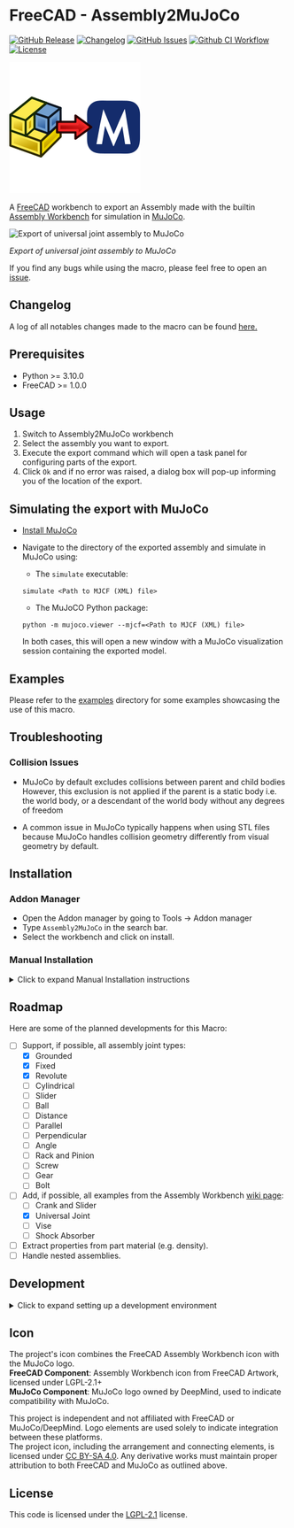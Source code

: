 # FreeCAD - Assembly2MuJoCo

[![GitHub Release][release-badge]][releases]
[![Changelog][cc-badge]][cc]
[![GitHub Issues][issues-badge]][issues]
[![Github CI Workflow][ci-workflow-badge]][ci-workflow]
[![License][license-badge]][license-file]


![Assembly2MuJoCo Icon](resources/icons/assembly2mujoco-icon.svg)

A [FreeCAD](https://www.freecad.org/) workbench to export an Assembly made with the builtin [Assembly Workbench](https://wiki.freecad.org/Assembly_Workbench) for simulation in [MuJoCo](https://mujoco.org/).

![Export of universal joint assembly to MuJoCo](examples/universal_joint/output.gif)

*Export of universal joint assembly to MuJoCo*

If you find any bugs while using the macro, please feel free to open an [issue](https://github.com/AnesBenmerzoug/FreeCAD-Assembly2MuJoCo/issues).

## Changelog

A log of all notables changes made to the macro can be found [here.](CHANGELOG.md)

## Prerequisites

- Python >= 3.10.0
- FreeCAD >= 1.0.0

## Usage

1. Switch to Assembly2MuJoCo workbench
2. Select the assembly you want to export.
3. Execute the export command which will open a task panel
   for configuring parts of the export.
4. Click `Ok` and if no error was raised, a dialog box will pop-up informing you of the location of the export.

## Simulating the export with MuJoCo

- [Install MuJoCo](https://mujoco.readthedocs.io/en/latest/programming/#getting-started)

- Navigate to the directory of the exported assembly and simulate in MuJoCo using:

  - The `simulate` executable:

  ```shell
  simulate <Path to MJCF (XML) file>
  ```

  - The MuJoCO Python package:

  ```
  python -m mujoco.viewer --mjcf=<Path to MJCF (XML) file>
  ```

  In both cases, this will open a new window with a MuJoCo
  visualization session containing the exported model.

## Examples

Please refer to the [examples](examples/) directory for some examples showcasing the use of this macro.

## Troubleshooting

### Collision Issues

- MuJoCo by default excludes collisions between parent and child bodies
  However, this exclusion is not applied if the parent is a static body
  i.e. the world body, or a descendant of the world body without any degrees of freedom

- A common issue in MuJoCo typically happens when using STL files because MuJoCo handles
  collision geometry differently from visual geometry by default.

## Installation

### Addon Manager

- Open the Addon manager by going to Tools -> Addon manager
- Type `Assembly2MuJoCo` in the search bar.
- Select the workbench and click on install.

### Manual Installation

<details>
   <summary>Click to expand Manual Installation instructions</summary>
   
- Find FreeCAD's Mod directory which is located inside the FreeCAD's data directory. The latter can be found by executing the following in the python console:

  ```python
  App.getUserAppDataDir()
  ```

- Either:

  - Clone the repository into the Mod directory.
  - Download the repository as a zip file from Github and extract its contents into the Mod directory.

</details>

## Roadmap

Here are some of the planned developments for this Macro:

- [ ] Support, if possible, all assembly joint types:
  - [X] Grounded
  - [X] Fixed
  - [X] Revolute
  - [ ] Cylindrical
  - [ ] Slider
  - [ ] Ball
  - [ ] Distance
  - [ ] Parallel
  - [ ] Perpendicular
  - [ ] Angle
  - [ ] Rack and Pinion
  - [ ] Screw
  - [ ] Gear
  - [ ] Bolt
- [ ] Add, if possible, all examples from the Assembly Workbench [wiki page](https://wiki.freecad.org/Assembly_Workbench):
  - [ ] Crank and Slider
  - [X] Universal Joint
  - [ ] Vise
  - [ ] Shock Absorber
- [ ] Extract properties from part material (e.g. density).
- [ ] Handle nested assemblies.

## Development

<details>
   <summary>Click to expand setting up a development environment</summary>

### Setup

- Create and activate a virtual environment:

  ```shell
  python -m venv .venv
  source .venv/bin/activate
  ```

- Install development dependencies:

  ```shell
  pip install .[dev]
  ```

- Install pre-commit hooks:

  ```shell
  pre-commit install
  ```

</details>

## Icon

The project's icon combines the FreeCAD Assembly Workbench icon with the MuJoCo logo.  
**FreeCAD Component**: Assembly Workbench icon from FreeCAD Artwork, licensed under LGPL-2.1+  
**MuJoCo Component**: MuJoCo logo owned by DeepMind, used to indicate compatibility with MuJoCo.

This project is independent and not affiliated with FreeCAD or MuJoCo/DeepMind. Logo elements are used solely to indicate integration between these platforms.  
The project icon, including the arrangement and connecting elements, is licensed under [CC BY-SA 4.0](https://creativecommons.org/licenses/by-sa/4.0/). Any derivative works must maintain proper attribution to both FreeCAD and MuJoCo as outlined above.

## License

This code is licensed under the [LGPL-2.1][license-file] license.

[releases]: https://github.com/AnesBenmerzoug/FreeCAD-Assembly2MuJoCo/releases
[release-badge]: https://img.shields.io/github/v/release/AnesBenmerzoug/FreeCAD-Assembly2MuJoCo?label=version

[license-file]: ./LICENSE
[license-badge]: https://img.shields.io/github/license/AnesBenmerzoug/FreeCAD-Assembly2MuJoCo

[issues]: https://github.com/AnesBenmerzoug/FreeCAD-Assembly2MuJoCo/issues
[issues-badge]: https://img.shields.io/github/issues/AnesBenmerzoug/FreeCAD-Assembly2MuJoCo

[ci-workflow-badge]: https://img.shields.io/github/actions/workflow/status/AnesBenmerzoug/FreeCAD-Assembly2MuJoCo/main.yml?label=CI
[ci-workflow]: https://github.com/AnesBenmerzoug/FreeCAD-Assembly2MuJoCo/actions/workflows/main.yml

[cc]: ./CHANGELOG.md
[cc-badge]: https://common-changelog.org/badge.svg
